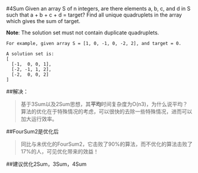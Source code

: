 #4Sum
Given an array S of n integers, are there elements a, b, c, and d in S such that a + b + c + d = target? Find all unique quadruplets in the array which gives the sum of target.

**Note**: The solution set must not contain duplicate quadruplets.

	For example, given array S = [1, 0, -1, 0, -2, 2], and target = 0.

	A solution set is:
	[
	  [-1,  0, 0, 1],
	  [-2, -1, 1, 2],
	  [-2,  0, 0, 2]
	]

##解决：
>基于3Sum以及2Sum思想，其**平均**时间复杂度为O(n3)，为什么说平均？<br>
>算法的优化在于特殊情况的考虑，可以很快的去除一些特殊情况，进而可以加大运行效率。

##FourSum2是优化后
>同比与未优化的FourSum2，它击败了90%的算法，而不优化的算法击败了17%的人，可见优化带来的效益！

##建议优化2Sum，3Sum，4Sum